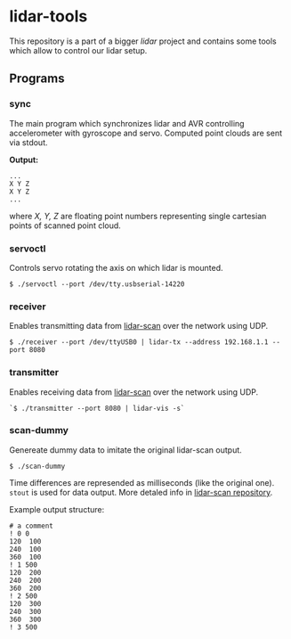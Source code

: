 # lidar-tools

This repository is a part of a bigger *lidar* project and contains some tools which allow to control our lidar setup.

## Programs

### sync

  The main program which synchronizes lidar and AVR controlling accelerometer with gyroscope and servo. Computed point clouds are sent via stdout.

  **Output:**

  ```
  ...
  X Y Z
  X Y Z
  ...
  ```

  where *X, Y, Z* are floating point numbers representing single cartesian points of scanned point cloud. 

### servoctl

  Controls servo rotating the axis on which lidar is mounted.

  `$ ./servoctl --port /dev/tty.usbserial-14220`

### receiver

  Enables transmitting data from [lidar-scan](https://github.com/knei-knurow/lidar-scan) over the network using UDP.

  `$ ./receiver --port /dev/ttyUSB0 | lidar-tx --address 192.168.1.1 --port 8080`

### transmitter

  Enables receiving data from [lidar-scan](https://github.com/knei-knurow/lidar-scan) over the network using UDP.

    `$ ./transmitter --port 8080 | lidar-vis -s`

### scan-dummy

  Genereate dummy data to imitate the original lidar-scan output.

  `$ ./scan-dummy`

  Time differences are represended as milliseconds (like the original one). `stout` is used for data output. More detaled info in [lidar-scan repository](https://github.com/knei-knurow/lidar-scan#point-cloud-output). 

  Example output structure:

  ```
  # a comment
  ! 0 0
  120  100
  240  100
  360  100
  ! 1 500
  120  200
  240  200
  360  200
  ! 2 500
  120  300
  240  300
  360  300
  ! 3 500
  ```
